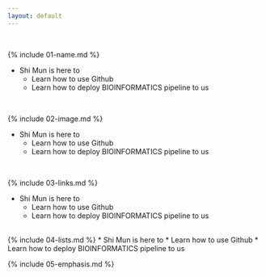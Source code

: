 ```yaml
---
layout: default
---
```

<br>

{% include 01-name.md %}
 * Shi Mun is here to
    * Learn how to use Github
    * Learn how to deploy BIOINFORMATICS pipeline to us
<br>

{% include 02-image.md %}
 * Shi Mun is here to
    * Learn how to use Github
    * Learn how to deploy BIOINFORMATICS pipeline to us
<br>

{% include 03-links.md %}
 * Shi Mun is here to
    * Learn how to use Github
    * Learn how to deploy BIOINFORMATICS pipeline to us
<br>
{% include 04-lists.md %}
  * Shi Mun is here to
    * Learn how to use Github
    * Learn how to deploy BIOINFORMATICS pipeline to us
<br>

{% include 05-emphasis.md %}
